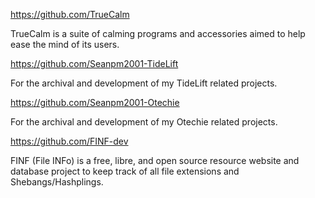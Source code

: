 https://github.com/TrueCalm

TrueCalm is a suite of calming programs and accessories aimed to help ease the mind of its users.

https://github.com/Seanpm2001-TideLift

For the archival and development of my TideLift related projects.

https://github.com/Seanpm2001-Otechie

For the archival and development of my Otechie related projects.

https://github.com/FINF-dev

FINF (File INFo) is a free, libre, and open source resource website and database project to keep track of all file extensions and Shebangs/Hashplings.

